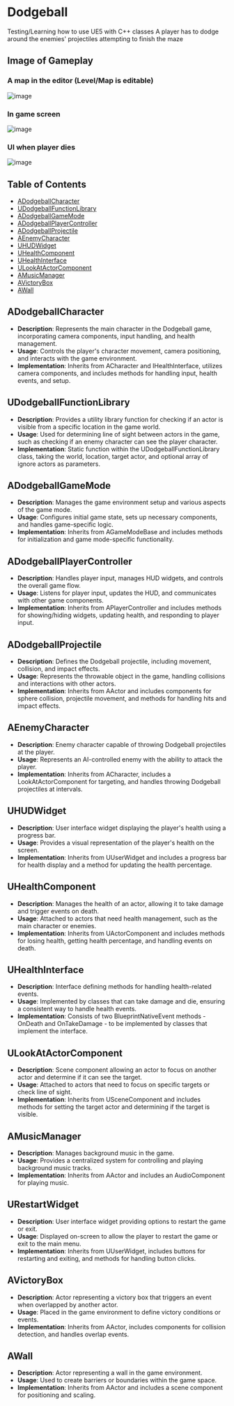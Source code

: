 # Dodgeball

Testing/Learning how to use UE5 with C++ classes
A player has to dodge around the enemies' projectiles attempting to finish the maze

## Image of Gameplay
### A map in the editor (Level/Map is editable)
![image](https://github.com/hyeonukim/Dodgeball/assets/48634064/0178ddfd-cfe1-4c4a-bf53-62277a893f1d)

### In game screen
![image](https://github.com/hyeonukim/Dodgeball/assets/48634064/6f6de80d-b204-48df-a79c-c55ead0da988)

### UI when player dies
![image](https://github.com/hyeonukim/Dodgeball/assets/48634064/48a74b77-6069-465c-94d2-3aae8da051af)



## Table of Contents

- [ADodgeballCharacter](#ADodgeballCharacter)
- [UDodgeballFunctionLibrary](#UDodgeballFunctionLibrary)
- [ADodgeballGameMode](#ADodgeballGameMode)
- [ADodgeballPlayerController](#ADodgeballPlayerController)
- [ADodgeballProjectile](#ADodgeballProjectile)
- [AEnemyCharacter](#AEnemyCharacter)
- [UHUDWidget](#UHUDWidget)
- [UHealthComponent](#UHealthComponent)
- [UHealthInterface](#UHealthInterface)
- [ULookAtActorComponent](#ULookAtActorComponent)
- [AMusicManager](#AMusicManager)
- [AVictoryBox](#AVictoryBox)
- [AWall](#AWall)

## ADodgeballCharacter
- **Description**: Represents the main character in the Dodgeball game, incorporating camera components, input handling, and health management.
- **Usage**: Controls the player's character movement, camera positioning, and interacts with the game environment.
- **Implementation**: Inherits from ACharacter and IHealthInterface, utilizes camera components, and includes methods for handling input, health events, and setup.

## UDodgeballFunctionLibrary
- **Description**: Provides a utility library function for checking if an actor is visible from a specific location in the game world.
- **Usage**: Used for determining line of sight between actors in the game, such as checking if an enemy character can see the player character.
- **Implementation**: Static function within the UDodgeballFunctionLibrary class, taking the world, location, target actor, and optional array of ignore actors as parameters.

## ADodgeballGameMode
- **Description**: Manages the game environment setup and various aspects of the game mode.
- **Usage**: Configures initial game state, sets up necessary components, and handles game-specific logic.
- **Implementation**: Inherits from AGameModeBase and includes methods for initialization and game mode-specific functionality.

## ADodgeballPlayerController
- **Description**: Handles player input, manages HUD widgets, and controls the overall game flow.
- **Usage**: Listens for player input, updates the HUD, and communicates with other game components.
- **Implementation**: Inherits from APlayerController and includes methods for showing/hiding widgets, updating health, and responding to player input.

## ADodgeballProjectile
- **Description**: Defines the Dodgeball projectile, including movement, collision, and impact effects.
- **Usage**: Represents the throwable object in the game, handling collisions and interactions with other actors.
- **Implementation**: Inherits from AActor and includes components for sphere collision, projectile movement, and methods for handling hits and impact effects.

## AEnemyCharacter
- **Description**: Enemy character capable of throwing Dodgeball projectiles at the player.
- **Usage**: Represents an AI-controlled enemy with the ability to attack the player.
- **Implementation**: Inherits from ACharacter, includes a LookAtActorComponent for targeting, and handles throwing Dodgeball projectiles at intervals.

## UHUDWidget
- **Description**: User interface widget displaying the player's health using a progress bar.
- **Usage**: Provides a visual representation of the player's health on the screen.
- **Implementation**: Inherits from UUserWidget and includes a progress bar for health display and a method for updating the health percentage.

## UHealthComponent
- **Description**: Manages the health of an actor, allowing it to take damage and trigger events on death.
- **Usage**: Attached to actors that need health management, such as the main character or enemies.
- **Implementation**: Inherits from UActorComponent and includes methods for losing health, getting health percentage, and handling events on death.

## UHealthInterface
- **Description**: Interface defining methods for handling health-related events.
- **Usage**: Implemented by classes that can take damage and die, ensuring a consistent way to handle health events.
- **Implementation**: Consists of two BlueprintNativeEvent methods - OnDeath and OnTakeDamage - to be implemented by classes that implement the interface.

## ULookAtActorComponent
- **Description**: Scene component allowing an actor to focus on another actor and determine if it can see the target.
- **Usage**: Attached to actors that need to focus on specific targets or check line of sight.
- **Implementation**: Inherits from USceneComponent and includes methods for setting the target actor and determining if the target is visible.

## AMusicManager
- **Description**: Manages background music in the game.
- **Usage**: Provides a centralized system for controlling and playing background music tracks.
- **Implementation**: Inherits from AActor and includes an AudioComponent for playing music.

## URestartWidget
- **Description**: User interface widget providing options to restart the game or exit.
- **Usage**: Displayed on-screen to allow the player to restart the game or exit to the main menu.
- **Implementation**: Inherits from UUserWidget, includes buttons for restarting and exiting, and methods for handling button clicks.

## AVictoryBox
- **Description**: Actor representing a victory box that triggers an event when overlapped by another actor.
- **Usage**: Placed in the game environment to define victory conditions or events.
- **Implementation**: Inherits from AActor, includes components for collision detection, and handles overlap events.

## AWall
- **Description**: Actor representing a wall in the game environment.
- **Usage**: Used to create barriers or boundaries within the game space.
- **Implementation**: Inherits from AActor and includes a scene component for positioning and scaling.
